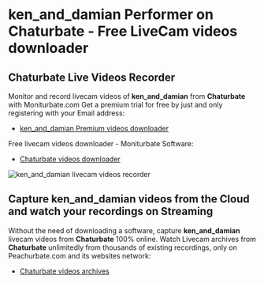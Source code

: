 # ken_and_damian Performer on Chaturbate - Free LiveCam videos downloader

## Chaturbate Live Videos Recorder

Monitor and record livecam videos of **ken_and_damian** from **Chaturbate** with Moniturbate.com
Get a premium trial for free by just and only registering with your Email address:
* [ken_and_damian Premium videos downloader](https://moniturbate.com/request-demo-licence-key.html)

Free livecam videos downloader - Moniturbate Software:
* [Chaturbate videos downloader](https://moniturbate.com/moniturbate-download-software.html)

![ken_and_damian livecam videos recorder](https://peachurnet.com/templates/moniturbate-software.png)


## Capture ken_and_damian videos from the Cloud and watch your recordings on Streaming

Without the need of downloading a software, capture **ken_and_damian** livecam videos from **Chaturbate** 100% online.
Watch Livecam archives from **Chaturbate** unlimitedly from thousands of existing recordings, only on Peachurbate.com and its websites network:
* [Chaturbate videos archives](https://peachurnet.com/)